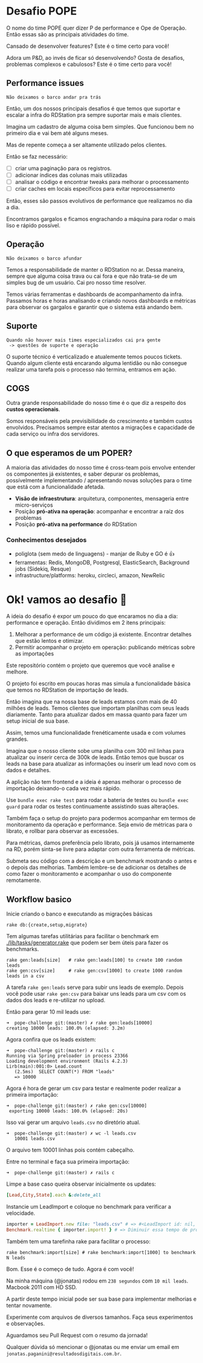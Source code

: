 # Desafio POPE

O nome do time POPE quer dizer P de performance e Ope de Operação. Então essas
são as principais atividades do time.

Cansado de desenvolver features? Este é o time certo para você!

Adora um P&D, ao invés de ficar só desenvolvendo?
Gosta de desafios, problemas complexos e cabulosos? Este é o time certo para você!

## Performance issues

    Não deixamos o barco andar pra trás

Então, um dos nossos principais desafios é que temos que suportar e escalar a infra do RDStation pra sempre suportar mais e mais clientes.

Imagina um cadastro de alguma coisa bem simples.  Que funcionou bem no primeiro dia e vai bem até alguns meses.

Mas de repente começa a ser altamente utilizado pelos clientes. 

Então se faz necessário:

- [ ] criar uma paginação para os registros.
- [ ] adicionar índices das colunas mais utilizadas
- [ ] analisar o código e encontrar tweaks para melhorar o processamento
- [ ] criar caches em locais específicos para evitar reprocessamento

Então, esses são passos evolutivos de performance que realizamos no dia a dia.

Encontramos gargalos e ficamos engrachando a máquina para rodar o mais liso e rápido possível.

## Operação

    Não deixamos o barco afundar

Temos a responsabilidade de manter o RDStation no ar. Dessa maneira, sempre que
alguma coisa trava ou cai fora e que não trata-se de um simples bug de um
usuário. Cai pro nosso time resolver.

Temos várias ferramentas e dashboards de acompanhamento da infra. Passamos
horas e horas analisando e criando novos dashboards e métricas para observar
os gargalos e garantir que o sistema está andando bem.


## Suporte

    Quando não houver mais times especializados cai pra gente
     -> questões de suporte e operação

O suporte técnico é verticalizado e atualemente temos poucos tickets. Quando
algum cliente está encarando alguma lentidão ou não consegue realizar uma
tarefa pois o processo não termina, entramos em ação.

## COGS

Outra grande responsabilidade do nosso time é o que diz a respeito dos **custos
operacionais**.

Somos responsáveis pela previsibilidade do crescimento e também custos
envolvidos. Precisamos sempre estar atentos a migrações e capacidade de cada
serviço ou infra dos servidores.

## O que esperamos de um POPER?

 A maioria das atividades do nosso time é cross-team pois envolve entender os componentes já existentes,
 e saber depurar os problemas, possívelmente implementando / apresentando novas soluções para o
 time que está com a funcionalidade afetada.

- **Visão de infraestrutura**: arquitetura, componentes, mensageria entre micro-serviços
- Posição **pró-ativa na operação**: acompanhar e encontrar a raíz dos problemas
- Posição **pró-ativa na performance** do RDStation

### Conhecimentos desejados

- poliglota (sem medo de linguagens) - manjar de Ruby e GO é :+1:
- ferramentas: Redis, MongoDB, Postgresql, ElasticSearch, Background jobs (Sidekiq, Resque)
- infrastructure/platforms: heroku, circleci, amazon, NewRelic


# Ok! vamos ao desafio :rocket:

A ideia do desafio é expor um pouco do que encaramos no dia a dia: performance
e operação. Então dividimos em 2 itens principais:

1. Melhorar a performance de um código já existente. Encontrar detalhes que estão lentos e otimizar.
2. Permitir acompanhar o projeto em operação: publicando métricas sobre as importações

Este repositório contém o projeto que queremos que você analise e melhore.

O projeto foi escrito em poucas horas mas simula a funcionalidade básica que
temos no RDStation de importação de leads.

Então imagina que na nossa base de leads estamos com mais de 40 milhões de leads.
Temos clientes que importam planilhas com seus leads diariamente. Tanto para
atualizar dados em massa quanto para fazer um setup inicial de sua base.

Assim, temos uma funcionalidade frenéticamente usada e com volumes grandes.

Imagina que o nosso cliente sobe uma planilha com 300 mil linhas para atualizar
ou inserir cerca de 300k de leads. Então temos que buscar os leads na base para
atualizar as informações ou inserir um lead novo com os dados e detalhes.

A aplição não tem frontend e a ideia é apenas melhorar o processo de importação
deixando-o cada vez mais rápido.

Use `bundle exec rake test` para rodar a bateria de testes ou `bundle exec guard` para
rodar os testes continuamente assistindo suas alterações.


Também faça o setup do projeto para podermos acompanhar em termos de monitoramento da operação e performance.
Seja envio de métricas para o librato, e rollbar para observar as excessões.

Para métricas, damos preferência pelo librato, pois já usamos internamente na RD, porém sinta-se livre para adaptar com outra ferramenta de métricas.

Submeta seu código com a descrição e um benchmark mostrando o antes e o depois das melhorias. Também lembre-se de adicionar os detalhes de como fazer o monitoramento e acompanhar o uso do componente remotamente.

## Workflow basico

Inicie criando o banco e executando as migrações básicas

    rake db:{create,setup,migrate}


Tem algumas tarefas utilitárias para facilitar o benchmark em [./lib/tasks/generator.rake](./lib/tasks/generator.rake) que podem ser bem úteis para fazer os benchmarks.

```
rake gen:leads[size]   # rake gen:leads[100] to create 100 random leads
rake gen:csv[size]     # rake gen:csv[1000] to create 1000 random leads in a csv
```

A tarefa `rake gen:leads` serve para subir uns leads de exemplo. Depois você
pode usar `rake gen:csv` para baixar uns leads para um csv com os dados dos leads
e re-utilizar no upload.

Então para gerar 10 mil leads use:

```
➜  pope-challenge git:(master) ✗ rake gen:leads[10000]
creating 10000 leads: 100.0% (elapsed: 3.2m)
```


Agora confira que os leads existem:

```
➜  pope-challenge git:(master) ✗ rails c
Running via Spring preloader in process 23366
Loading development environment (Rails 4.2.3)
Lirb(main):001:0> Lead.count
   (2.5ms)  SELECT COUNT(*) FROM "leads"
   => 10000
```


Agora é hora de gerar um csv para testar e realmente poder realizar a primeira
importação:

```
➜  pope-challenge git:(master) ✗ rake gen:csv[10000]
 exporting 10000 leads: 100.0% (elapsed: 20s)
```

Isso vai gerar um arquivo `leads.csv` no diretório atual.


```
➜  pope-challenge git:(master) ✗ wc -l leads.csv
   10001 leads.csv
```

O arquivo tem 10001 linhas pois contém cabeçalho.

Entre no terminal e faça sua primeira importação:

```
➜  pope-challenge git:(master) ✗ rails c
```

Limpe a base caso queira observar inicialmente os updates:

```ruby
[Lead,City,State].each &:delete_all
```

Instancie um LeadImport e coloque no benchmark para verificar a velocidade.

```ruby
importer = LeadImport.new file: "leads.csv" # => #<LeadImport id: nil, file: "leads.csv", leads_imported: nil, leads_updated: nil, process_status: nil, created_at: nil, updated_at: nil>
Benchmark.realtime { importer.import! } # => Diminuir essa tempo de processamento é o seu objetivo!
```


Também tem uma tarefinha rake para facilitar o processo:

```
rake benchmark:import[size] # rake benchmark:import[1000] to benchmark N leads
```

Bom. Esse é o começo de tudo. Agora é com você!

Na minha máquina (@jonatas) rodou em `238 segundos` com `10 mil leads`. Macbook 2011 com HD SSD.

A partir deste tempo inicial pode ser sua base para implementar melhorias e tentar novamente.

Experimente com arquivos de diversos tamanhos. Faça seus experimentos e observações.

Aguardamos seu Pull Request com o resumo da jornada!

Qualquer dúvida só mencionar o @jonatas ou me enviar um email em `jonatas.paganini@resultadosdigitais.com.br`.

